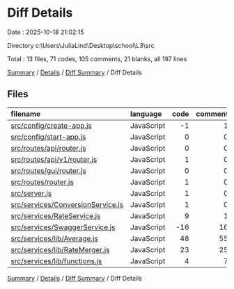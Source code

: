 # Diff Details

Date : 2025-10-18 21:02:15

Directory c:\\Users\\JuliaLind\\Desktop\\school\\L3\\src

Total : 13 files,  71 codes, 105 comments, 21 blanks, all 197 lines

[Summary](results.md) / [Details](details.md) / [Diff Summary](diff.md) / Diff Details

## Files
| filename | language | code | comment | blank | total |
| :--- | :--- | ---: | ---: | ---: | ---: |
| [src/config/create-app.js](/src/config/create-app.js) | JavaScript | -1 | 1 | 1 | 1 |
| [src/config/start-app.js](/src/config/start-app.js) | JavaScript | 0 | 0 | 1 | 1 |
| [src/routes/api/router.js](/src/routes/api/router.js) | JavaScript | 0 | 0 | -4 | -4 |
| [src/routes/api/v1/router.js](/src/routes/api/v1/router.js) | JavaScript | 1 | 0 | -1 | 0 |
| [src/routes/gui/router.js](/src/routes/gui/router.js) | JavaScript | 0 | 0 | -1 | -1 |
| [src/routes/router.js](/src/routes/router.js) | JavaScript | 1 | 0 | 2 | 3 |
| [src/server.js](/src/server.js) | JavaScript | 1 | 0 | 0 | 1 |
| [src/services/ConversionService.js](/src/services/ConversionService.js) | JavaScript | 1 | 0 | 0 | 1 |
| [src/services/RateService.js](/src/services/RateService.js) | JavaScript | 9 | 1 | 3 | 13 |
| [src/services/SwaggerService.js](/src/services/SwaggerService.js) | JavaScript | -16 | 16 | 1 | 1 |
| [src/services/lib/Average.js](/src/services/lib/Average.js) | JavaScript | 48 | 55 | 12 | 115 |
| [src/services/lib/RateMerger.js](/src/services/lib/RateMerger.js) | JavaScript | 23 | 25 | 6 | 54 |
| [src/services/lib/functions.js](/src/services/lib/functions.js) | JavaScript | 4 | 7 | 1 | 12 |

[Summary](results.md) / [Details](details.md) / [Diff Summary](diff.md) / Diff Details